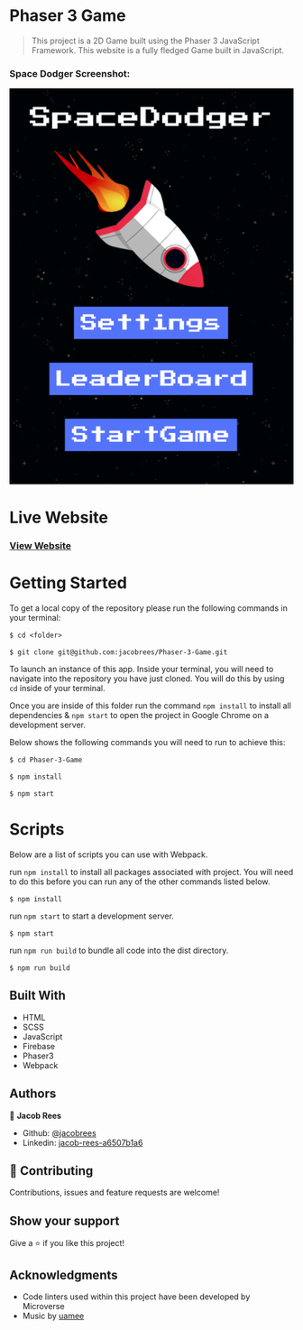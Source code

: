 # Phaser 3 Game

> This project is a 2D Game built using the Phaser 3 JavaScript Framework. This website is a fully fledged Game built in JavaScript.

### Space Dodger Screenshot:

![](screenshot/screenshot.png)

# Live Website

### [View Website](https://clever-colden-aa2cd5.netlify.app)

# Getting Started

To get a local copy of the repository please run the following commands in your terminal:

```
$ cd <folder>
```

```
$ git clone git@github.com:jacobrees/Phaser-3-Game.git
```

To launch an instance of this app. Inside your terminal, you will need to navigate into the repository you have just cloned. You will do this by using `cd` inside of your terminal. 

Once you are inside of this folder run the command `npm install` to install all dependencies & `npm start` to open the project in Google Chrome on a development server. 

Below shows the following commands you will need to run to achieve this:

```
$ cd Phaser-3-Game
```

```
$ npm install
```

```
$ npm start
```

# Scripts

Below are a list of scripts you can use with Webpack.

run `npm install` to install all packages associated with project. You will need to do this before you can run any of the other commands listed below.

```
$ npm install
```

run `npm start` to start a development server.

```
$ npm start
```

run `npm run build` to bundle all code into the dist directory.

```
$ npm run build
```

## Built With

- HTML
- SCSS
- JavaScript
- Firebase
- Phaser3
- Webpack

## Authors

👤 **Jacob Rees**

- Github: [@jacobrees](https://github.com/jacobrees)
- Linkedin: [jacob-rees-a6507b1a6](https://www.linkedin.com/in/jacob-rees-a6507b1a6/)


## 🤝 Contributing

Contributions, issues and feature requests are welcome!

## Show your support

Give a ⭐️ if you like this project!

## Acknowledgments

- Code linters used within this project have been developed by Microverse
- Music by [uamee](https://soundcloud.com/uamee)
